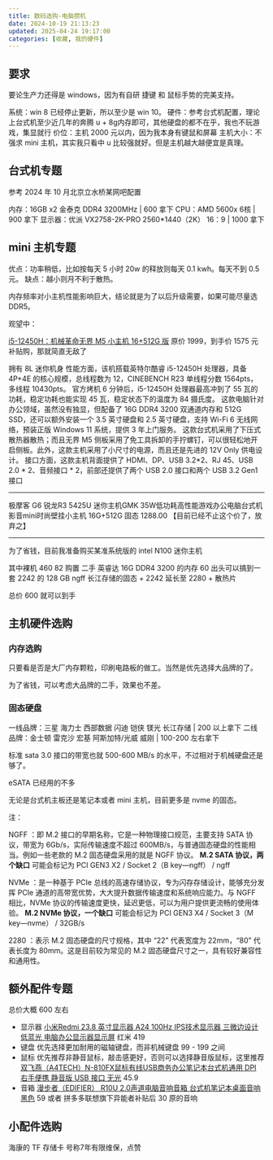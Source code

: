 ```yaml
---
title: 数码选购-电脑攒机
date: 2024-10-19 21:13:23
updated: 2025-04-24 19:17:00
categories: [收藏, 我的硬件]
---
```


## 要求

要论生产力还得是 windows，因为有自研 捷键 和 鼠标手势的完美支持。

系统：win 8 已经停止更新，所以至少是 win 10。
硬件：参考台式机配置，理论上台式机至少近几年的奔腾 u + 8g内存即可，其他硬盘的都不在乎，我也不玩游戏，集显就行
价位：主机 2000 元以内，因为我本身有键鼠和屏幕
主机大小：不强求 mini 主机，其实我只看中 u 比较强就好。但是主机越大越便宜是真理。

<!-- more -->

## 台式机专题

参考 2024 年 10 月北京立水桥某网吧配置

内存：16GB x2 金泰克 DDR4 3200MHz | 600 拿下
CPU：AMD 5600x 6核 | 900 拿下
显示器：优派 VX2758-2K-PRO 2560*1440（2K） 16：9 | 1000 拿下

## mini 主机专题

优点：功率稍低，比如按每天 5 小时 20w 的释放则每天 0.1 kwh。每天不到 0.5 元。
缺点：越小则月不利于散热。

内存频率对小主机性能影响巨大，结论就是为了以后升级需要，如果可能尽量选 DDR5。

观望中：

[i5-12450H：机械革命无界 M5 小主机 16+512G 版](https://item.jd.com/100046370582.html) 原价 1999，到手价 1575 元补贴购，那就简直无敌了

拥有 8L 迷你机身
性能方面，该机搭载英特尔酷睿 i5-12450H 处理器，具备 4P+4E 的核心规模，总线程数为 12，CINEBENCH R23 单线程分数 1564pts，多线程 10430pts。
官方烤机 6 分钟后，i5-12450H 处理器最高冲到了 55 瓦的功耗，稳定功耗也能实现 45 瓦，稳定状态下的温度为 84 摄氏度。
这款电脑针对办公领域，虽然没有独显，但配备了 16G DDR4 3200 双通道内存和 512G SSD，还可以额外安装一个 3.5 英寸硬盘和 2.5 英寸硬盘，支持 Wi-Fi 6 无线网络，预装正版 Windows 11 系统，提供 3 年上门服务。
这款台式机采用了下压式散热器散热；而且无界 M5 侧板采用了免工具拆卸的手拧螺钉，可以很轻松地开启侧板。此外，这款主机采用了小尺寸的电源，而且还是先进的 12V Only 供电设计。
接口方面，这款主机背面提供了 HDMI、DP、USB 3.2*2、RJ 45、USB 2.0 * 2、音频接口 * 2，前部还提供了两个 USB 2.0 接口和两个 USB 3.2 Gen1 接口

- - -

极摩客 G6 锐龙R3 5425U 迷你主机GMK 35W低功耗高性能游戏办公电脑台式机影音mini时尚壁挂小主机 16G+512G 固态 1288.00 【目前已经不止这个价了，放弃之】

- - -

为了省钱，目前我准备购买某准系统版的 intel N100 迷你主机

其中裸机 460
82 购置 二手 英睿达 16G DDR4 3200 的内存
60 出头可以搞到一套 2242 的 128 GB ngff 长江存储的固态 + 2242 延长至 2280 + 散热片

总价 600 就可以到手

## 主机硬件选购

### 内存选购

只要看是否是大厂内存颗粒，印刷电路板的做工。当然是优先选择大品牌的了。

为了省钱，可以考虑大品牌的二手，效果也不差。

### 固态硬盘

一线品牌：三星 海力士 西部数据 闪迪 铠侠 镁光 长江存储 | 200 以上拿下
二线品牌：金士顿 雷克沙 宏基 阿斯加特/光威 威刚 | 100-200 左右拿下

标准 sata 3.0 接口的带宽也就 500-600 MB/s 的水平，不过相对于机械硬盘还是够了。

eSATA 已经用的不多

无论是台式机主板还是笔记本或者 mini 主机，目前更多是 nvme 的固态。

注：

NGFF ：即 M.2 接口的早期名称，它是一种物理接口规范，主要支持 SATA 协议，带宽为 6Gb/s，实际传输速度不超过 600MB/s，与普通固态硬盘的性能相当。例如一些老款的 M.2 固态硬盘采用的就是 NGFF 协议。
**M.2 SATA 协议，两个缺口** 可能会标记为 PCI GEN3 X2 / Socket 2（B key—ngff） / ngff

NVMe ：是一种基于 PCIe 总线的高速存储协议，专为闪存存储设计，能够充分发挥 PCIe 通道的高带宽优势，大大提升数据传输速度和系统响应能力。与 NGFF 相比，NVMe 协议的传输速度更快，延迟更低，可以为用户提供更流畅的使用体验。
**M.2 NVMe 协议，一个缺口** 可能会标记为 PCI GEN3 X4 / Socket 3（M key—nvme） / 32GB/s

2280 ：表示 M.2 固态硬盘的尺寸规格，其中 “22” 代表宽度为 22mm，“80” 代表长度为 80mm。这是目前较为常见的 M.2 固态硬盘尺寸之一，具有较好兼容性和通用性。

## 额外配件专题

总价大概 600 左右

* 显示器 [小米Redmi 23.8 英寸显示器 A24 100Hz IPS技术显示器 三微边设计 低蓝光 电脑办公显示器显示屏](https://item.jd.com/100071265059.html) 红米 419
* 键盘 优先选择更加耐用的磁轴键盘，而非机械键盘 99 - 199 之间
* 鼠标 优先推荐非静音鼠标，敲击感更好，否则可以选择静音版鼠标，这里推荐[双飞燕（A4TECH）N-810FX鼠标有线USB商务办公笔记本台式机通用 DPI 右手便携 静音版 USB 接口 无光](https://item.jd.com/65311506881.html) 45.9
* 音箱 [漫步者（EDIFIER） R10U 2.0声道电脑音响音箱 台式机笔记本桌面音响 黑色](https://item.jd.com/136358.html) 59 或者 拼多多联想旗下异能者补贴后 30 原的音响

## 小配件选购

海康的 TF 存储卡 号称7年有限维保，点赞
